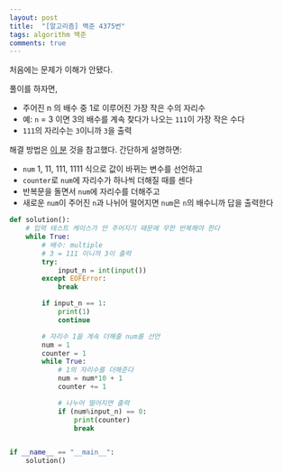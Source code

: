 ```yaml
---
layout: post
title:  "[알고리즘] 백준 4375번"
tags: algorithm 백준
comments: true
---
```


처음에는 문제가 이해가 안됐다.

풀이를 하자면, 

- 주어진 n 의 배수 중 1로 이루어진 가장 작은 수의 자리수
- 예: `n` = 3 이면 3의 배수를 계속 찾다가 나오는 `111`이 가장 작은 수다
- `111`의 자리수는 `3`이니까 `3`을 출력

해결 방법은 [이 분](https://ip99202.github.io/posts/%EB%B0%B1%EC%A4%80-4375-1-%ED%8C%8C%EC%9D%B4%EC%8D%AC/) 것을 참고했다.
간단하게 설명하면:
- `num` 1, 11, 111, 1111 식으로 값이 바뀌는 변수를 선언하고
- `counter`로 `num`에 자리수가 하나씩 더해질 때를 센다
- 반복문을 돌면서 `num`에 자리수를 더해주고
- 새로운 `num`이 주어진 `n`과 나뉘어 떨어지면 `num`은 `n`의 배수니까 답을 출력한다

```python
def solution():
    # 입력 테스트 케이스가 안 주어지기 때문에 무한 반복해야 한다
    while True:
        # 배수: multiple
        # 3 = 111 이니까 3이 출력
        try:
            input_n = int(input())
        except EOFError:
            break

        if input_n == 1:
            print(1)
            continue

        # 자리수 1을 계속 더해줄 num를 선언
        num = 1
        counter = 1
        while True:
            # 1의 자리수를 더해준다
            num = num*10 + 1
            counter += 1

            # 나누어 떨어지면 출력
            if (num%input_n) == 0:
                print(counter)
                break


if __name__ == "__main__":
    solution()
```